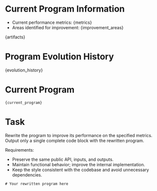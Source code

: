 # Current Program Information
- Current performance metrics: {metrics}
- Areas identified for improvement: {improvement_areas}

{artifacts}

# Program Evolution History
{evolution_history}

# Current Program
```{language}
{current_program}
```

# Task
Rewrite the program to improve its performance on the specified metrics.
Output only a single complete code block with the rewritten program.

Requirements:
- Preserve the same public API, inputs, and outputs.
- Maintain functional behavior; improve the internal implementation.
- Keep the style consistent with the codebase and avoid unnecessary dependencies.

```{language}
# Your rewritten program here
```
